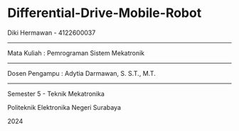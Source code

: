 # Differential-Drive-Mobile-Robot

Diki Hermawan - 4122600037
****
Mata Kuliah : Pemrograman Sistem Mekatronik
****
Dosen Pengampu : Adytia Darmawan, S. S.T., M.T.
****
Semester 5 - Teknik Mekatronika

Politeknik Elektronika Negeri Surabaya

2024
